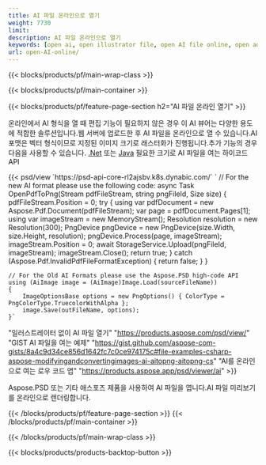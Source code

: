 ```yaml
---
title: AI 파일 온라인으로 열기
weight: 7730
limit: 
description: AI 파일 온라인으로 열기
keywords: [open ai, open illustrator file, open AI file online, open adobe illustrator, preview of ai file, ai format open]
url: open-AI-online/
---
```


{{< blocks/products/pf/main-wrap-class >}}


{{< blocks/products/pf/main-container >}}

{{< blocks/products/pf/feature-page-section h2="AI 파일 온라인 열기" >}}
<p>온라인에서 AI 형식을 열 때 편집 기능이 필요하지 않은 경우 이 AI 뷰어는 다양한 용도에 적합한 솔루션입니다.웹 서버에 업로드한 후 AI 파일을 온라인으로 열 수 있습니다.AI 포맷은 벡터 형식이므로 지정된 이미지 크기로 래스터화가 진행됩니다.추가 기능의 경우 다음을 사용할 수 있습니다. <a href="/psd/net">.Net</a> 또는 <a href="/psd/java">Java</a> 필요한 크기로 AI 파일을 여는 하이코드 API</p>
{{< psd/view `https://psd-api-core-rl2ajsbv.k8s.dynabic.com/` 
`	// For the new AI format please use the following code:
	async Task<bool> OpenPdfToPng(Stream pdfFileStream, string pngFileId, Size size)
	{
		pdfFileStream.Position = 0;
		try
		{
			using var pdfDocument = new Aspose.Pdf.Document(pdfFileStream);
			var page = pdfDocument.Pages[1];
			using var imageStream = new MemoryStream();
			Resolution resolution = new Resolution(300);
			PngDevice pngDevice = new PngDevice(size.Width, size.Height, resolution);
			pngDevice.Process(page, imageStream);
			imageStream.Position = 0;
			await StorageService.Upload(pngFileId, imageStream);
			imageStream.Close();
			return true;
		}
		catch (Aspose.Pdf.InvalidPdfFileFormatException)
		{
			return false;
		}
	}
	
	// For the Old AI Formats please use the Aspose.PSD high-code API
	using (AiImage image = (AiImage)Image.Load(sourceFileName))
	{
		ImageOptionsBase options = new PngOptions() { ColorType = PngColorType.TruecolorWithAlpha };
		image.Save(outFileName, options);
	}` 
"일러스트레이터 없이 AI 파일 열기" "https://products.aspose.com/psd/view/" 
"GIST AI 파일을 여는 예제" "https://gist.github.com/aspose-com-gists/8a4c9d34ce856d1642fc7c0ce974175c#file-examples-csharp-aspose-modifyingandconvertingimages-ai-aitopng-aitopng-cs" 
"AI를 온라인으로 여는 로우 코드 앱" "https://products.aspose.app/psd/viewer/ai" >}}
<p>Aspose.PSD 또는 기타 애스포즈 제품을 사용하여 AI 파일을 엽니다.AI 파일 미리보기를 온라인으로 렌더링합니다.</p>
{{< /blocks/products/pf/feature-page-section >}}
{{< /blocks/products/pf/main-container >}}


{{< /blocks/products/pf/main-wrap-class >}}

{{< blocks/products/products-backtop-button >}}
